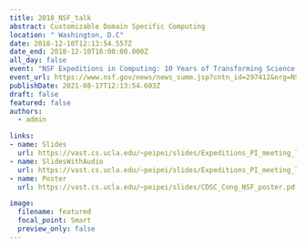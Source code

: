 ```yaml
---
title: 2018_NSF_talk
abstract: Customizable Domain Specific Computing
location: " Washington, D.C"
date: 2018-12-10T12:13:54.557Z
date_end: 2018-12-10T16:00:00.000Z
all_day: false
event: "NSF Expeditions in Computing: 10 Years of Transforming Science & Society"
event_url: https://www.nsf.gov/news/news_summ.jsp?cntn_id=297412&org=NSF&from=news
publishDate: 2021-08-17T12:13:54.603Z
draft: false
featured: false
authors:
  - admin

links:
- name: Slides
  url: https://vast.cs.ucla.edu/~peipei/slides/Expeditions_PI_meeting_lightning_talk_Peipei_Zhou_edit_11_28_v6.pptx
- name: SlidesWithAudio
  url: https://vast.cs.ucla.edu/~peipei/slides/Expeditions_PI_meeting_lightning_talk_Peipei_Zhou_edit_11_28_v5_withAudio.pptx
- name: Poster
  url: https://vast.cs.ucla.edu/~peipei/slides/CDSC_Cong_NSF_poster.pdf

image:
  filename: featured
  focal_point: Smart
  preview_only: false
---
```

